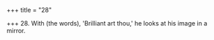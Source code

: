 +++
title = "28"

+++
28. With (the words), 'Brilliant art thou,' he looks at his image in a mirror.
